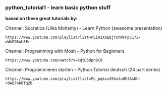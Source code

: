 ### python_tutorial1 - learn basic python stuff

**based on these great tutorials by:**

Channel: Socratica (Ulka Mohanty) - Learn Python (awesome presentation)

`https://www.youtube.com/playlist?list=PLi01XoE8jYohWFPpC17Z-wWhPOSuh8Er-`

Channel: Programming with Mosh - Python for Beginners

`https://www.youtube.com/watch?v=kqtD5dpn9C8`

Channel: Programmieren starten - Python Tutorial deutsch (24 part series)

`https://www.youtube.com/playlist?list=PL_pqkvxZ6ho3u8PJAsUU-rOAQ74D0TqZB`
